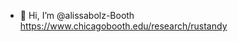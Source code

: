 - 👋 Hi, I’m @alissabolz-Booth 
     https://www.chicagobooth.edu/research/rustandy

<!---
alissabolz-Booth/alissabolz-Booth is a ✨ special ✨ repository because its `README.md` (this file) appears on your GitHub profile.
You can click the Preview link to take a look at your changes.
--->
